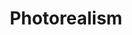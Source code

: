 ---
title: Photorealism
category: '#3d'
link: https://www.behance.net/gallery/157122647/Cathedral
order: 8
main: true
size: normal
contrast: false
image: /img/cathedral.webp
---